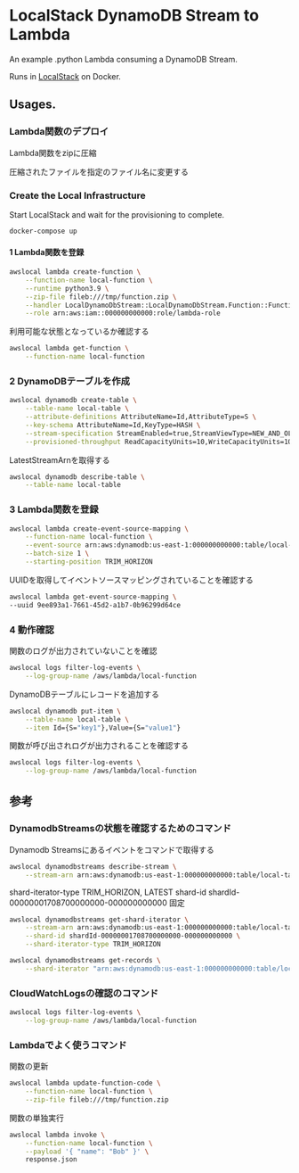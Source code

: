 # LocalStack DynamoDB Stream to Lambda

An example .python Lambda consuming a DynamoDB Stream. 

Runs in [LocalStack](https://github.com/localstack/localstack) on Docker.

## Usages.

### Lambda関数のデプロイ

Lambda関数をzipに圧縮

圧縮されたファイルを指定のファイル名に変更する


### Create the Local Infrastructure

Start LocalStack and wait for the provisioning to complete.

```sh
docker-compose up
```

#### 1 Lambda関数を登録

```sh
awslocal lambda create-function \
    --function-name local-function \
    --runtime python3.9 \
    --zip-file fileb:///tmp/function.zip \
    --handler LocalDynamoDbStream::LocalDynamoDbStream.Function::FunctionHandler \
    --role arn:aws:iam::000000000000:role/lambda-role
```

利用可能な状態となっているか確認する

```sh
awslocal lambda get-function \
    --function-name local-function 
```

### 2 DynamoDBテーブルを作成

```sh
awslocal dynamodb create-table \
    --table-name local-table \
    --attribute-definitions AttributeName=Id,AttributeType=S \
    --key-schema AttributeName=Id,KeyType=HASH \
    --stream-specification StreamEnabled=true,StreamViewType=NEW_AND_OLD_IMAGES \
    --provisioned-throughput ReadCapacityUnits=10,WriteCapacityUnits=10
```

LatestStreamArnを取得する

```sh
awslocal dynamodb describe-table \
    --table-name local-table
```

### 3 Lambda関数を登録

```sh
awslocal lambda create-event-source-mapping \
    --function-name local-function \
    --event-source arn:aws:dynamodb:us-east-1:000000000000:table/local-table/stream/2024-02-25T00:29:17.436 \
    --batch-size 1 \
    --starting-position TRIM_HORIZON
```

UUIDを取得してイベントソースマッピングされていることを確認する

```sh
awslocal lambda get-event-source-mapping \
--uuid 9ee893a1-7661-45d2-a1b7-0b96299d64ce
```

### 4 動作確認

関数のログが出力されていないことを確認

```sh
awslocal logs filter-log-events \
    --log-group-name /aws/lambda/local-function
```

DynamoDBテーブルにレコードを追加する

```sh
awslocal dynamodb put-item \
    --table-name local-table \
    --item Id={S="key1"},Value={S="value1"}
```

関数が呼び出されログが出力されることを確認する

```sh
awslocal logs filter-log-events \
    --log-group-name /aws/lambda/local-function
```

## 参考
### DynamodbStreamsの状態を確認するためのコマンド

Dynamodb Streamsにあるイベントをコマンドで取得する

```sh
awslocal dynamodbstreams describe-stream \
    --stream-arn arn:aws:dynamodb:us-east-1:000000000000:table/local-table/stream/2024-02-25T00:29:17.436
```
shard-iterator-type TRIM_HORIZON, LATEST
shard-id shardId-00000001708700000000-000000000000 固定

```sh
awslocal dynamodbstreams get-shard-iterator \
    --stream-arn arn:aws:dynamodb:us-east-1:000000000000:table/local-table/stream/2024-02-24T13:10:33.518 \
    --shard-id shardId-00000001708700000000-000000000000 \
    --shard-iterator-type TRIM_HORIZON
```

```sh
awslocal dynamodbstreams get-records \
    --shard-iterator "arn:aws:dynamodb:us-east-1:000000000000:table/local-table/stream/2024-02-24T13:10:33.518|1|AAAAAAAAAAHlvj7RWoptmqYm3yLky9vhCA/i0Gs02sTZe1Pql99ew9Q6bgDra9YXlYemxSE24CePF3nRLEgB3NmNsiLbesJ/RTSNx3EJpd0ALc4eCCgprIkxb1VN6BqGig+MibyatfgqZZerQkZH+406L5yAcYpz1Q8Fy20h/xTUG3ibMeusOFe87xmVNcSTQRq5YEqriZR/I4pJBrbqLLUnX2py2WX7"
```

### CloudWatchLogsの確認のコマンド

```sh
awslocal logs filter-log-events \
    --log-group-name /aws/lambda/local-function
```

### Lambdaでよく使うコマンド

関数の更新

```sh
awslocal lambda update-function-code \
    --function-name local-function \
    --zip-file fileb:///tmp/function.zip
```

関数の単独実行

```sh
awslocal lambda invoke \
    --function-name local-function \
    --payload '{ "name": "Bob" }' \
    response.json
```
